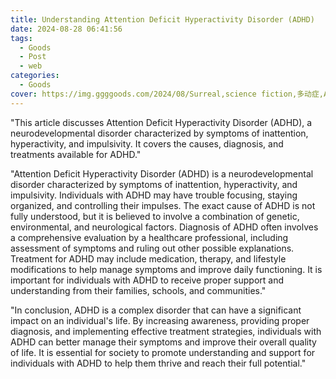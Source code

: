 ```yaml
---
title: Understanding Attention Deficit Hyperactivity Disorder (ADHD)
date: 2024-08-28 06:41:56
tags:
  - Goods
  - Post
  - web
categories:
  - Goods
cover: https://img.ggggoods.com/2024/08/Surreal,science fiction,多动症,ADHD,technology,tech,diagrams,renderings,colors_20240830_00001_.png
---
```


"This article discusses Attention Deficit Hyperactivity Disorder (ADHD), a neurodevelopmental disorder characterized by symptoms of inattention, hyperactivity, and impulsivity. It covers the causes, diagnosis, and treatments available for ADHD."

"Attention Deficit Hyperactivity Disorder (ADHD) is a neurodevelopmental disorder characterized by symptoms of inattention, hyperactivity, and impulsivity. Individuals with ADHD may have trouble focusing, staying organized, and controlling their impulses. The exact cause of ADHD is not fully understood, but it is believed to involve a combination of genetic, environmental, and neurological factors. Diagnosis of ADHD often involves a comprehensive evaluation by a healthcare professional, including assessment of symptoms and ruling out other possible explanations. Treatment for ADHD may include medication, therapy, and lifestyle modifications to help manage symptoms and improve daily functioning. It is important for individuals with ADHD to receive proper support and understanding from their families, schools, and communities."

"In conclusion, ADHD is a complex disorder that can have a significant impact on an individual's life. By increasing awareness, providing proper diagnosis, and implementing effective treatment strategies, individuals with ADHD can better manage their symptoms and improve their overall quality of life. It is essential for society to promote understanding and support for individuals with ADHD to help them thrive and reach their full potential."
